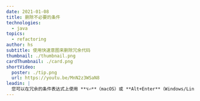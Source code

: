 ```yaml
---
date: 2021-01-08
title: 删除不必要的条件
technologies:
  - java
topics:
  - refactoring
author: hs
subtitle: 使用快速意图来删除冗余代码
thumbnail: ./thumbnail.png
cardThumbnail: ./card.png
shortVideo:
  poster: ./tip.png
  url: https://youtu.be/MnN2z3WSaN8
leadin: |
  您可以在冗余的条件表达式上使用 **⌥⏎**（macOS）或 **Alt+Enter**（Windows/Linux）来显示上下文操作的选项。 然后您可以删除冗余的代码了。
---
```


